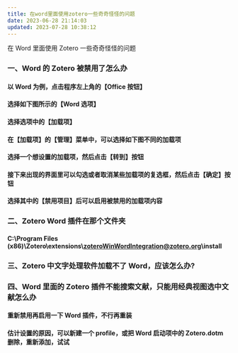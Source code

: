 ```yaml
---
title: 在word里面使用zotero一些奇奇怪怪的问题
date: 2023-06-28 21:14:03
updated: 2023-07-28 10:38:12
---
```


在 Word 里面使用 Zotero 一些奇奇怪怪的问题

### 一、Word 的 Zotero 被禁用了怎么办

#### 以 Word 为例，点击程序左上角的【Office 按钮】

#### 选择如下图所示的【Word 选项】

#### 选择选项中的【加载项】

#### 在【加载项】的【管理】菜单中，可以选择如下图不同的加载项

#### 选择一个想设置的加载项，然后点击【转到】按钮

#### 接下来出现的界面里可以勾选或者取消某些加载项的复选框，然后点击【确定】按钮

#### 选择其中的【禁用项目】后可以启用被禁用的加载项内容

### 二、Zotero Word 插件在那个文件夹

#### C:\\Program Files (x86)\\Zotero\\extensions\\<zoteroWinWordIntegration@zotero.org>\\install

### 三、Zotero 中文字处理软件加载不了 Word，应该怎么办?

### 四、Word 里面的 Zotero 插件不能搜索文献，只能用经典视图选中文献怎么办

#### 重新禁用再启用一下 Word 插件，不行再重装

#### 估计设置的原因，可以新建一个 profile，或把 Word 启动项中的 Zotero.dotm 删除，重新添加，试试
